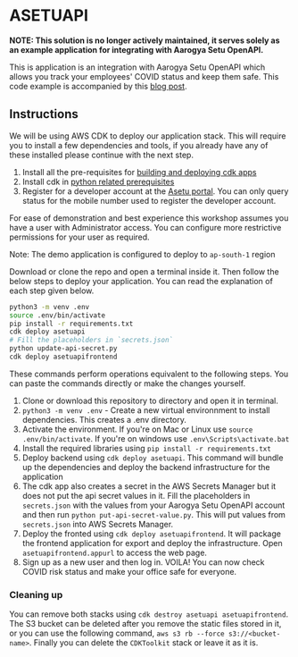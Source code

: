 # ASETUAPI

**NOTE: This solution is no longer actively maintained, it serves solely as an example application for integrating with Aarogya Setu OpenAPI.**

This is application is an integration with Aarogya Setu OpenAPI which allows you track your employees' COVID status and keep them safe. This code example is accompanied by this [blog post](https://aws.amazon.com/blogs/devops/integrating-with-aarogya-setu-open-api-on-aws-to-ensure-a-safe-workspace/).

## Instructions

We will be using AWS CDK to deploy our application stack. This will require you to install a few dependencies and tools, if you already have any of these installed please continue with the next step.

1. Install all the pre-requisites for [building and deploying cdk apps](https://cdkworkshop.com/15-prerequisites.html)
2. Install cdk in [python related prerequisites](https://cdkworkshop.com/15-prerequisites/600-python.html)
3. Register for a developer account at the [Asetu portal](https://openapi.aarogyasetu.gov.in/). You can only query status for the mobile number used to register the developer account.

For ease of demonstration and best experience this workshop assumes you have a user with Administrator access. You can configure more restrictive permissions for your user as required.

Note: The demo application is configured to deploy to `ap-south-1` region

Download or clone the repo and open a terminal inside it. Then follow the below steps to deploy your application. You can read the explanation of each step given below.

```Bash
python3 -m venv .env
source .env/bin/activate
pip install -r requirements.txt
cdk deploy asetuapi
# Fill the placeholders in `secrets.json`
python update-api-secret.py
cdk deploy asetuapifrontend
```

These commands perform operations equivalent to the following steps. You can paste the commands directly or make the changes yourself.

1. Clone or download this repository to directory and open it in terminal.
2. `python3 -m venv .env`  - Create a new virtual environnment to install dependencies. This creates a .env directory.
3. Activate the environment. If you're on Mac or Linux use `source .env/bin/activate`. If you're on windows use `.env\Scripts\activate.bat`
4. Install the required libraries using `pip install -r requirements.txt`
5. Deploy backend using `cdk deploy asetuapi`. This command will bundle up the dependencies and deploy the backend infrastructure for the application
6. The cdk app also creates a secret in the AWS Secrets Manager but it does not put the api secret values in it. Fill the placeholders in `secrets.json` with the values from your Aarogya Setu OpenAPI account and then run `python put-api-secret-value.py`. This will put values from `secrets.json` into AWS Secrets Manager.
7. Deploy the fronted using `cdk deploy asetuapifrontend`. It will package the frontend application for export and deploy the infrastructure. Open `asetuapifrontend.appurl` to access the web page.
8. Sign up as a new user and then log in. VOILA! You can now check COVID risk status and make your office safe for everyone.

### Cleaning up

You can remove both stacks using `cdk destroy asetuapi asetuapifrontend`. The S3 bucket can be deleted after you remove the static files stored in it, or you can use the following command, `aws s3 rb --force s3://<bucket-name>`. Finally you can delete the `CDKToolkit` stack or leave it as it is.
